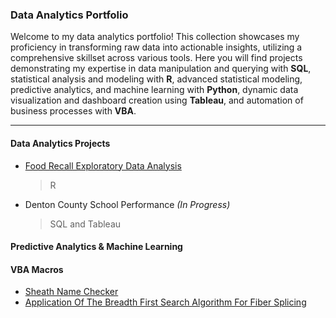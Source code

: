 ### Data Analytics Portfolio
Welcome to my data analytics portfolio! This collection showcases my proficiency in transforming raw data into actionable insights, utilizing a comprehensive skillset across various tools. Here you will find projects demonstrating my expertise in data manipulation and querying with **SQL**, statistical analysis and modeling with **R**, advanced statistical modeling, predictive analytics, and machine learning with **Python**, dynamic data visualization and dashboard creation using **Tableau**, and automation of business processes with **VBA**.

--- 

#### Data Analytics Projects
* [Food Recall Exploratory Data Analysis](https://github.com/DavidRommel/Portfolio/tree/main/Food_Recall_Exploratory_Data_Analysis//README.md)
  > R
* Denton County School Performance *(In Progress)*
  > SQL and Tableau

#### Predictive Analytics & Machine Learning

#### VBA Macros
* [Sheath Name Checker](https://github.com/DavidRommel/Portfolio/blob/main/Sheath_Name_Checker/README.md)
* [Application Of The Breadth First Search Algorithm For Fiber Splicing ](https://github.com/DavidRommel/Portfolio/blob/main/Automated_Fiber_Splicing/README.md)

